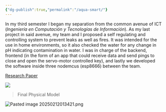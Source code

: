 ```yaml
---
{"dg-publish":true,"permalink":"/aqua-smart/"}
---
```


In my third semester I began my separation from the common avenue of ICT (*Ingeniería en Computación y Tecnologías de Información*). As my last project in said avenue, my team and I proposed a self regulating and controlling system to prevent leaks as well as fires. It was intended for the use in home environments, so it also checked the water for any change in pH indicating contamination in water. I was in charge of the backend, frontend (in the form of an app that could receive data and send pings to close and open the servo-motor controlled key), and lastly we developed the software inside three nodemcus (esp8666) between the team.


[Research Paper](https://docs.google.com/document/d/1LiF5_ofRO7pFgrQ4_E2u7ytFDo1v8KTFQh08LVefW7w/edit?tab=t.0)

![](https://www.youtube.com/watch?v=1ExEksEZc3g)


> Final Physical Model

![Pasted image 20250212013421.png](/img/user/imagenes/Pasted%20image%2020250212013421.png)